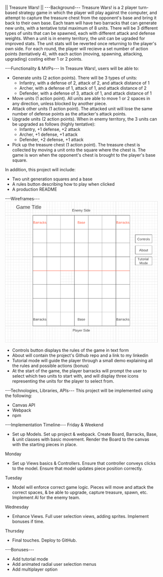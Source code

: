 || Treasure Wars! ||
---Background---
Treasure Wars! is a 2 player turn-based strategy game in which the player will play against the computer, and attempt to capture the treasure chest from the opponent's base and bring it back to their own base. Each team will have two barracks that can generate new units, with a tentative total maximum of 8 units.
There will be 3 different types of units that can be spawned, each with different attack and defense weights. When a unit is in enemy territory, the unit can be ugraded for improved stats. The unit stats will be reverted once returning to the player's own side. For each round, the player will recieve a set number of action points (tentatively 4), with each action (moving, spawning, attacking, upgrading) costing either 1 or 2 points.

---Functionality & MVPs---
In Treasure Wars!, users will be able to:
- Generate units (2 action points). There will be 3 types of units:
	- Infantry, with a defense of 2, attack of 2, and attack distance of 1
	- Archer, with a defense of 1, attack of 1, and attack distance of 2
	- Defender, with a defense of 3, attack of 1, and attack distance of 1
- Move units (1 action point). All units are able to move 1 or 2 spaces in any direction, unless blocked by another piece.
- Attack other units (1 action point). The attacked unit will lose the same number of defense points as the attacker's attack points.
- Upgrade units (2 action points). When in enemy territory, the 3 units can be upgraded as follows (highly tentative):
	- Infantry, +1 defense, +2 attack
	- Archer, +1 defense, +1 attack
	- Defender, +2 defense, +1 attack
- Pick up the treasure chest (1 action point). The treasure chest is collected by moving a unit onto the square where the chest is. The game is won when the opponent's chest is brought to the player's base square.

In addition, this project will include:
- Two unit generation squares and a base
- A rules button describing how to play when clicked
- A production README

---Wireframes---
![Wireframe img](wireframe.png)

- Controls button displays the rules of the game in text form
- About will contain the project's Github repo and a link to my linkedin
- Tutorial mode will guide the player through a small demo explaining all the rules and possible actions (bonus)
- At the start of the game, the player barracks will prompt the user to select which two units to start with, and will display three icons representing the units for the player to select from.

---Technologies, Libraries, APIs---
This project will be implemented using the following:
- Canvas API
- Webpack
- npm

---Implementation Timeline---
Friday & Weekend
- Set up Models. Set up project & webpack. Create Board, Barracks, Base, & unit classes with basic movement. Render the Board to the canvas with the starting pieces in place.

Monday
- Set up Views basics & Controllers. Ensure that controller conveys clicks to the model. Ensure that model updates piece position correctly.

Tuesday
- Model will enforce correct game logic. Pieces will move and attack the correct spaces, & be able to upgrade, capture treasure, spawn, etc. Implement AI for the enemy team.

Wednesday
- Enhance Views. Full user selection views, adding sprites. Implement bonuses if time.

Thursday
- Final touches. Deploy to GitHub.

---Bonuses---
- Add tutorial mode
- Add animated radial user selection menus
- Add multiplayer option